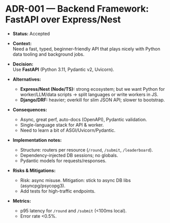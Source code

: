 # ADR-001 — Backend Framework: FastAPI over Express/Nest

- **Status:** Accepted
- **Context:**  
  Need a fast, typed, beginner-friendly API that plays nicely with Python data tooling and background jobs.

- **Decision:**  
  Use **FastAPI** (Python 3.11, Pydantic v2, Uvicorn).

- **Alternatives:**  
  - **Express/Nest (Node/TS):** strong ecosystem; but we want Python for worker/LLM/data scripts → split languages or write workers in JS.  
  - **Django/DRF:** heavier; overkill for slim JSON API; slower to bootstrap.

- **Consequences:**  
  + Async, great perf, auto-docs (OpenAPI), Pydantic validation.  
  + Single-language stack for API & worker.  
  - Need to learn a bit of ASGI/Uvicorn/Pydantic.

- **Implementation notes:**  
  - Structure: routers per resource (`/round`, `/submit`, `/leaderboard`).  
  - Dependency-injected DB sessions; no globals.  
  - Pydantic models for requests/responses.

- **Risks & Mitigations:**  
  - Risk: async misuse. Mitigation: stick to async DB libs (asyncpg/psycopg3).  
  - Add tests for high-traffic endpoints.

- **Metrics:**  
  - p95 latency for `/round` and `/submit` (<100ms local).  
  - Error rate <0.5%.
